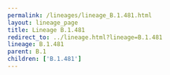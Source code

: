```yaml
---
permalink: /lineages/lineage_B.1.481.html
layout: lineage_page
title: Lineage B.1.481
redirect_to: ../lineage.html?lineage=B.1.481
lineage: B.1.481
parent: B.1
children: ['B.1.481']
---
```

